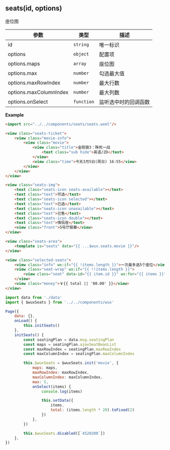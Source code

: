 ## seats(id, options)
座位图

| 参数 | 类型 | 描述 |
| --- | --- | --- |
| id | <code>string</code> | 唯一标识 |
| options | <code>object</code> | 配置项 |
| options.maps | <code>array</code> | 座位图 |
| options.max | <code>number</code> | 勾选最大值 |
| options.maxRowIndex | <code>number</code> | 最大行数 |
| options.maxColumnIndex | <code>number</code> | 最大列数 |
| options.onSelect | <code>function</code> | 监听选中时的回调函数 |

**Example**  
```html
<import src="../../components/seats/seats.wxml"/>

<view class="seats-ticket">
    <view class="movie-info">
        <view class="movie">
            <view class="title">金刚狼3：殊死一战
                <text class="sub hide">英语/2D</text>
            </view>
            <view class="time">今天3月5日(周日) 16:55</view>
        </view>
    </view>
</view>

<view class="seats-img">
    <text class="seats-icon seats-available"></text>
    <text class="text">可选</text>
    <text class="seats-icon selected"></text>
    <text class="text">已选</text>
    <text class="seats-icon unavailable"></text>
    <text class="text">已售</text>
    <text class="seats-icon double"></text>
    <text class="text">情侣座</text>
    <view class="front">5号厅银幕</view>
</view>

<view class="seats-area">
    <template is="seats" data="{{ ...$wux.seats.movie }}"/>
</view>

<view class="selected-seats">
	<view class="info" wx:if="{{ !items.length }}">一次最多选5个座位</view>
	<view class="seat-wrap" wx:if="{{ !!items.length }}">
		<view class="seat" data-id="{{ item.id }}" wx:for="{{ items }}" wx:key="">{{ item.label }}</view>
	</view>
	<view class="money">￥{{ total || '00.00' }}</view>
</view>
```

```js
import data from './data'
import { $wuxSeats } from '../../components/wux'

Page({
	data: {},
	onLoad() {
		this.initSeats()
	},
	initSeats() {
		const seatingPlan = data.msg.seatingPlan
		const maps = seatingPlan.ajaxSeatBeanList
		const maxRowIndex = seatingPlan.maxRowIndex
		const maxColumnIndex = seatingPlan.maxColumnIndex

		this.$wuxSeats = $wuxSeats.init('movie', {
			maps: maps, 
			maxRowIndex: maxRowIndex, 
			maxColumnIndex: maxColumnIndex, 
			max: 5, 
			onSelect(items) {
				console.log(items)

				this.setData({
					items, 
					total: (items.length * 20).toFixed(2)
				})
			},
		})

		this.$wuxSeats.disabled([`4520200`])
	},
})
```